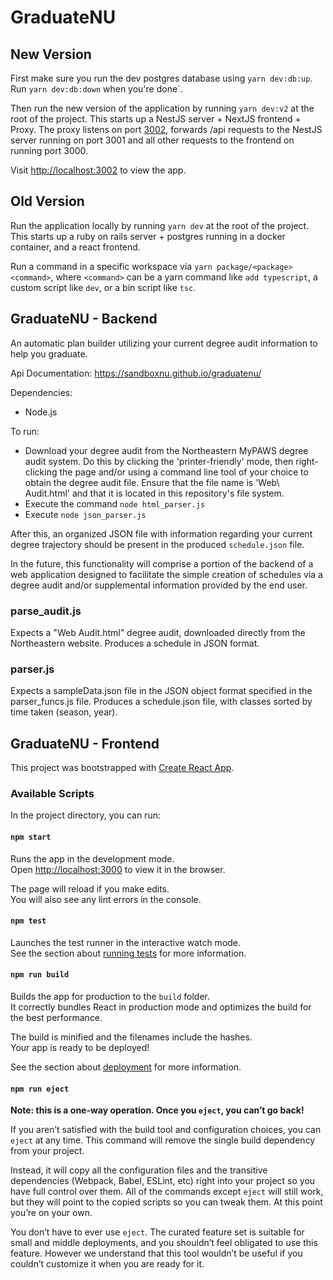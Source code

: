 # GraduateNU

## New Version

First make sure you run the dev postgres database using `yarn dev:db:up`. Run `yarn dev:db:down` when you're done`.

Then run the new version of the application by running `yarn dev:v2` at the root of the project. This starts up a NestJS server + NextJS frontend + Proxy. The proxy listens on port [3002](http://localhost:3002/), forwards /api requests to the NestJS server running on port 3001 and all other requests to the frontend on running port 3000.

Visit [http://localhost:3002](http://localhost:3002/) to view the app.

## Old Version

Run the application locally by running `yarn dev` at the root of the project. This starts up a ruby on rails server + postgres running in a docker container, and a react frontend.

Run a command in a specific workspace via `yarn package/<package> <command>`, where `<command>` can be a yarn command like `add typescript`, a custom script like `dev`, or a bin script like `tsc`.

## GraduateNU - Backend

An automatic plan builder utilizing your current degree audit information to help you graduate.

Api Documentation: https://sandboxnu.github.io/graduatenu/

Dependencies:

- Node.js

To run:

- Download your degree audit from the Northeastern MyPAWS degree audit system. Do this by clicking the 'printer-friendly' mode, then right-clicking the page and/or using a command line tool of your choice to obtain the degree audit file. Ensure that the file name is 'Web\ Audit.html' and that it is located in this repository's file system.
- Execute the command `node html_parser.js`
- Execute `node json_parser.js`

After this, an organized JSON file with information regarding your current degree trajectory should be present in the produced `schedule.json` file.

In the future, this functionality will comprise a portion of the backend of a web application designed to facilitate the simple creation of schedules via a degree audit and/or supplemental information provided by the end user.

### parse_audit.js

Expects a "Web Audit.html" degree audit, downloaded directly from the Northeastern website.
Produces a schedule in JSON format.

### parser.js

Expects a sampleData.json file in the JSON object format specified in the parser_funcs.js file.
Produces a schedule.json file, with classes sorted by time taken (season, year).

## GraduateNU - Frontend

This project was bootstrapped with [Create React App](https://github.com/facebook/create-react-app).

### Available Scripts

In the project directory, you can run:

#### `npm start`

Runs the app in the development mode.<br>
Open [http://localhost:3000](http://localhost:3000) to view it in the browser.

The page will reload if you make edits.<br>
You will also see any lint errors in the console.

#### `npm test`

Launches the test runner in the interactive watch mode.<br>
See the section about [running tests](https://facebook.github.io/create-react-app/docs/running-tests) for more information.

#### `npm run build`

Builds the app for production to the `build` folder.<br>
It correctly bundles React in production mode and optimizes the build for the best performance.

The build is minified and the filenames include the hashes.<br>
Your app is ready to be deployed!

See the section about [deployment](https://facebook.github.io/create-react-app/docs/deployment) for more information.

#### `npm run eject`

**Note: this is a one-way operation. Once you `eject`, you can’t go back!**

If you aren’t satisfied with the build tool and configuration choices, you can `eject` at any time. This command will remove the single build dependency from your project.

Instead, it will copy all the configuration files and the transitive dependencies (Webpack, Babel, ESLint, etc) right into your project so you have full control over them. All of the commands except `eject` will still work, but they will point to the copied scripts so you can tweak them. At this point you’re on your own.

You don’t have to ever use `eject`. The curated feature set is suitable for small and middle deployments, and you shouldn’t feel obligated to use this feature. However we understand that this tool wouldn’t be useful if you couldn’t customize it when you are ready for it.
